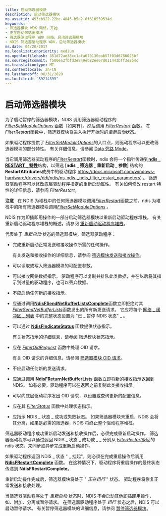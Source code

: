 ```yaml
---
title: 启动筛选器模块
description: 启动筛选器模块
ms.assetid: 493cb922-22bc-4845-b5a2-6f610559534d
keywords:
- 筛选器模块 WDK 网络，开始
- 正在启动筛选器模块
- 筛选器驱动程序 WDK 网络，启动筛选器模块
- NDIS 筛选器驱动程序 WDK，启动筛选器模块
ms.date: 04/20/2017
ms.localizationpriority: medium
ms.openlocfilehash: 351d72ae38cc1afa670130eab57f03d6786025bf
ms.sourcegitcommit: f500ea2fbfd3e849eb82ee67d011443bff3e2b4c
ms.translationtype: MT
ms.contentlocale: zh-CN
ms.lasthandoff: 08/31/2020
ms.locfileid: "89214395"
---
```

# <a name="starting-a-filter-module"></a>启动筛选器模块

为了启动暂停的筛选器模块，NDIS 调用筛选器驱动程序的 [*FilterSetModuleOptions*](/windows-hardware/drivers/ddi/ndis/nc-ndis-filter_set_module_options) 函数（如果有），然后调用 [*FilterRestart*](/windows-hardware/drivers/ddi/ndis/nc-ndis-filter_restart) 函数。 在*FilterRestart*函数中，筛选器模块将进入执行开始时的*重新启动*状态。

如果驱动程序提供了 [*FilterSetModuleOptions*](/windows-hardware/drivers/ddi/ndis/nc-ndis-filter_set_module_options)的入口点，则驱动程序可以更改筛选器模块的部分特性。 有关详细信息，请参阅 [Data 旁路 Mode](data-bypass-mode.md)。

当它调用筛选器驱动程序的[*FilterRestart*](/windows-hardware/drivers/ddi/ndis/nc-ndis-filter_restart)函数时，ndis 会将一个指针传递到[**ndis \_ RESTART \_ 特性**](/windows-hardware/drivers/ddi/ndis/ns-ndis-_ndis_restart_attributes)结构，以筛选 [**ndis \_ 筛选器 \_ 重新启动 \_ 参数**] 结构的**RestartAttributes**成员中的驱动程序 https://docs.microsoft.com/windows-hardware/drivers/ddi/ndis/ns-ndis-_ndis_filter_restart_parameters) 。 筛选器驱动程序可以修改底层驱动程序指定的重新启动属性。 有关如何修改 restart 特性的详细信息，请参阅 *FilterRestart*。

**注意**   在 NDIS 为堆栈中的任何筛选器模块调用[*FilterRestart*](/windows-hardware/drivers/ddi/ndis/nc-ndis-filter_restart)函数之前，ndis 为堆栈中的所有筛选器模块调用[*FilterSetModuleOptions*](/windows-hardware/drivers/ddi/ndis/nc-ndis-filter_set_module_options) 。

NDIS 作为即插即用操作的一部分启动筛选器模块以重新启动驱动程序堆栈。 有关重新启动驱动程序堆栈的概述，请参阅 [重新启动驱动程序堆栈](restarting-a-driver-stack.md)。

代表处于 *重新启动* 状态的筛选器模块，筛选器驱动程序：

- 完成重新启动正常发送和接收操作所需的任何操作。

    有关发送和接收操作的详细信息，请参阅 [筛选模块发送和接收操作](filter-module-send-and-receive-operations.md)。

- 可以读取或写入筛选器模块的可配置参数。

- 可以接收网络数据指示。 驱动程序可以复制并排队此类数据，并在以后将其指示到过量的驱动程序，也可以丢弃数据。

- 不应启动任何新的接收指示。

- 应通过调用[**NdisFSendNetBufferListsComplete**](/windows-hardware/drivers/ddi/ndis/nf-ndis-ndisfsendnetbufferlistscomplete)函数立即拒绝对其[*FilterSendNetBufferLists*](/windows-hardware/drivers/ddi/ndis/nc-ndis-filter_send_net_buffer_lists)函数发出的所有新发送请求。 它应将每个 [网络 \_ 缓冲区 \_ 列表](/windows-hardware/drivers/ddi/ndis/ns-ndis-_net_buffer_list) 中的完整状态设置为 "已 \_ 暂停 NDIS 状态" \_ 。

- 可以通过 [**NdisFIndicateStatus**](/windows-hardware/drivers/ddi/ndis/nf-ndis-ndisfindicatestatus) 函数提供状态指示。

    有关状态指示的详细信息，请参阅 [筛选模块状态指示](filter-module-status-indications.md)。

- 应在 [*FilterOidRequest*](/windows-hardware/drivers/ddi/ndis/nc-ndis-filter_oid_request) 函数中处理 OID 请求。

    有关 OID 请求的详细信息，请参阅 [筛选器模块 OID 请求](filter-module-oid-requests.md)。

- 不应启动任何新的发送请求。

- 应通过调用 [**NdisFReturnNetBufferLists**](/windows-hardware/drivers/ddi/ndis/nf-ndis-ndisfreturnnetbufferlists) 函数立即将新的接收指示返回到 NDIS。 如有必要，驱动程序可以在返回之前复制此类接收指示。

- 可以向底层驱动程序发出 OID 请求，以设置或查询更新的配置信息。

- 应在其 [*FilterStatus*](/windows-hardware/drivers/ddi/ndis/nc-ndis-filter_status) 函数中处理状态指示。

- 应指示 NDIS \_ 状态 \_ 成功或失败状态。 如果筛选器模块未重启，NDIS 会将其分离，如果是必需的筛选器，NDIS 将终止整个驱动程序堆栈。

筛选器驱动程序成功重新启动发送和接收操作后，必须完成重新启动操作。 筛选器驱动程序可以通过返回 NDIS \_ 状态 \_ 成功或 \_ \_ 分别从 [*FilterRestart*](/windows-hardware/drivers/ddi/ndis/nc-ndis-filter_restart)返回的 ndis 状态，来同步或异步完成重新启动操作。

如果驱动程序返回 NDIS \_ 状态 " \_ 挂起"，则必须在完成重启操作后调用 [**NdisFRestartComplete**](/windows-hardware/drivers/ddi/ndis/nf-ndis-ndisfrestartcomplete) 函数。 在这种情况下，驱动程序将重启操作的最终状态传递到 **NdisFRestartComplete**。

重新启动操作完成后，筛选器模块将处于 " *正在运行* " 状态。 驱动程序将恢复正常发送和接收处理。

当筛选器驱动程序处于 *重新启动* 状态时，NDIS 不会启动其他即插即用操作，如、附加、分离或暂停请求。 在筛选器驱动程序处于 *运行* 状态之后，NDIS 可以启动暂停请求。 有关暂停筛选器模块的详细信息，请参阅 [暂停筛选器模块](pausing-a-filter-module.md)。